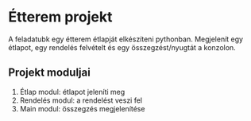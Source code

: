 # Étterem projekt
A feladatubk egy étterem étlapját elkészíteni pythonban. Megjelenít egy étlapot, egy rendelés felvételt és egy összegzést/nyugtát a konzolon.
## Projekt moduljai
1. Étlap modul: étlapot jeleníti meg
2. Rendelés modul: a rendelést veszi fel
3. Main modul: összegzés megjelenítése
